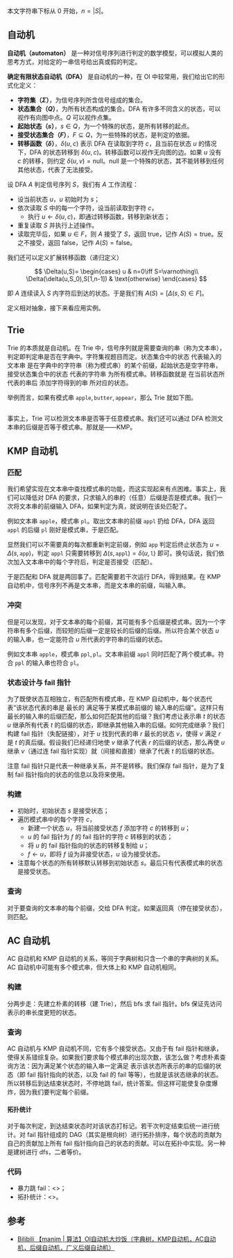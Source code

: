 本文字符串下标从 $0$ 开始，$n=|S|$。

## 自动机

**自动机（automaton）** 是一种对信号序列进行判定的数学模型，可以模拟人类的思考方式，对给定的一串信号给出真或假的判定。

**确定有限状态自动机（DFA）** 是自动机的一种，在 OI 中较常用，我们给出它的形式化定义：

- **字符集（$\Sigma$）**，为信号序列所含信号组成的集合。
- **状态集合（$Q$）**，为所有状态构成的集合。DFA 有许多不同含义的状态，可以视作有向图中点。$Q$ 可以视作点集。
- **起始状态（$s$）**，$s\in Q$，为一个特殊的状态，是所有转移的起点。
- **接受状态集合（$F$）**，$F\subseteq Q$，为一些特殊的状态，是判定的依据。
- **转移函数（$\delta$）**，$\delta(u,c)$ 表示 DFA 在读取到字符 $c$，且当前在状态 $u$ 的情况下，DFA 的状态转移到 $\delta(u,c)$。转移函数可以视作无向图的边。如果 $u$ 没有 $c$ 的转移，则约定 $\delta(u,v)=\mathrm{null}$。$\mathrm{null}$ 是一个特殊的状态，其不能转移到任何其他状态，代表了无法接受。

设 DFA $A$ 判定信号序列 $S$，我们有 $A$ 工作流程：

- 设当前状态 $u$，$u$ 初始时为 $s$；
- 依次读取 $S$ 中的每一个字符，设当前读取到字符 $c$，
  - 执行 $u\gets\delta(u,c)$，即通过转移函数，转移到新状态；
- 重复读取 $S$ 并执行上述操作。
- 读取完毕后，如果 $u\in F$，则 $A$ 接受了 $S$，返回 $\mathrm{true}$，记作 $A(S)=\mathrm{true}$。反之不接受，返回 $\mathrm{false}$，记作 $A(S)=\mathrm{false}$。

我们还可以定义扩展转移函数（递归定义）

$$
\Delta(u,S)=
\begin{cases}
	u & n=0\iff S=\varnothing\\
	\Delta(\delta(u,S_0),S[1,n-1]) & \text{otherwise}
\end{cases}
$$

即 $A$ 连续读入 $S$ 内字符后到达的状态。于是我们有 $A(S)=[\Delta(s,S)\in F]$。

定义相对抽象，接下来看应用实例。

## Trie

Trie 的本质就是自动机。在 Trie 中，信号序列就是需要查询的串（称为文本串），判定即判定串是否在字典中。字符集视题目而定。状态集合中的状态 代表输入的文本串 是在字典中的字符串（称为模式串）的某个前缀，起始状态是空字符串，接受状态集合中的状态 代表的字符串 为所有模式串。转移函数就是 在当前状态所代表的串后 添加字符得到的串 所对应的状态。

举例而言，如果有模式串 $\texttt{apple},\texttt{butter},\texttt{appear}$，那么 Trie 就如下图。

![]()

事实上，Trie 可以检测文本串是否等于任意模式串。我们还可以通过 DFA 检测文本串的后缀是否等于模式串。那就是——KMP。

## KMP 自动机

### 匹配

我们希望实现在文本串中查找模式串的功能，而这实现起来有点困难。事实上，我们可以降低对 DFA 的要求，只求输入的串的（任意）后缀是否是模式串。我们一次将文本串的前缀输入 DFA，如果判定为真，就说明在该处匹配了。

例如文本串 $\texttt{apple}$，模式串 $\texttt{pl}$。取出文本串的前缀 $\texttt{appl}$ 扔给 DFA，DFA 返回 $\texttt{appl}$ 的后缀 $\texttt{pl}$ 刚好是模式串，于是匹配。

显然我们可以不需要真的每次都重新判定前缀，例如 $\texttt{app}$ 判定后终止状态为 $u=\Delta(s,\texttt{app})$，判定 $\texttt{appl}$ 只需要转移到 $\Delta(s,\texttt{appl})=\delta(u,\texttt{l})$ 即可。换句话说，我们依次加入文本串中的每个字符后，判定是否接受（匹配）。

于是匹配和 DFA 就是两回事了。匹配需要若干次运行 DFA，得到结果。在 KMP 自动机中，信号序列不再是文本串，而是文本串的前缀，叫输入串。

### 冲突

但是可以发现，对于文本串的每个前缀，其可能有多个后缀是模式串。因为一个字符串有多个后缀，而较短的后缀一定是较长的后缀的后缀。所以符合某个状态 $u$ 的输入串，也一定能符合 $u$ 所代表的字符串的后缀的状态。

例如文本串 $\texttt{apple}$，模式串 $\texttt{ppl},\texttt{pl}$。文本串前缀 $\texttt{appl}$ 同时匹配了两个模式串。符合 $\texttt{ppl}$ 的输入串也符合 $\texttt{pl}$。

### 状态设计与 fail 指针

为了既使状态互相独立，有匹配所有模式串，在 KMP 自动机中，每个状态代表“该状态代表的串是 最长的 满足等于某模式串前缀的 输入串的后缀”。这样只有最长的输入串的后缀匹配，那么如何匹配其他的后缀？我们考虑让表示串 $t$ 的状态 $u$ 继承所有代表 $t$ 的后缀的状态，即继承其他输入串的后缀。如何完成继承？我们构建 fail 指针（失配链接），对于 $u$ 找到代表的串 $r$ 最长的状态 $v$，使得 $v$ 满足 $r$ 是 $t$ 的真后缀。假设我们已经递归地使 $v$ 继承了代表 $r$ 的后缀的状态，那么再使 $u$ 继承 $v$（通过连 fail 指针实现）就（间接和直接）继承了代表 $t$ 的后缀的状态。

注意 fail 指针只是代表一种继承关系，并不是转移。我们保存 fail 指针，是为了复制 fail 指针指向的状态的信息以及将来使用。

### 构建

- 初始时，初始状态 $s$ 是接受状态；
- 遍历模式串中的每个字符 $c$，
  - 新建一个状态 $u$，将当前接受状态 $f$ 添加字符 $c$ 的转移到 $u$；
  - $u$ 的 fail 指针为 $f$ 的 fail 指针的字符 $c$ 转移到的状态；
  - 将 $u$ 的 fail 指针指向的状态的转移复制给 $u$；
  - $f\gets u$，即将 $f$ 设为非接受状态，$u$ 设为接受状态。
- 注意每个状态的所有转移默认转移到初始状态 $s$。最后只有代表模式串的状态是接受状态。

### 查询

对于要查询的文本串的每个前缀，交给 DFA 判定。如果返回真（停在接受状态），则匹配。

## AC 自动机

AC 自动机和 KMP 自动机的关系，等同于字典树和只含一个串的字典树的关系。AC 自动机中可能有多个模式串，但大体上和 KMP 自动机相同。

### 构建

分两步走：先建立朴素的转移（建 Trie），然后 bfs 求 fail 指针。bfs 保证先访问表示的串长度更短的状态。

### 查询

AC 自动机与 KMP 自动机不同，它有多个接受状态。又由于有 fail 指针和继承，使得关系错综复杂。如果我们要求每个模式串的出现次数，该怎么做？考虑朴素查询方法：因为满足某个状态的输入串一定满足 表示该状态所表示的串的后缀的状态（即 fail 指针指向的状态，以及 fail 的 fail 等等），也就是该状态继承的状态。所以转移后到达结束状态时，不停地跳 fail，统计答案。但这样可能使复杂度爆炸，因为我们要判定每个前缀。

#### 拓扑统计

对于每次判定，到达结束状态时对该状态打标记。若干次判定结束后统一进行统计。对 fail 指针组成的 DAG（其实是根向树）进行拓扑排序，每个状态的贡献为自己的贡献加上所有 fail 指针指向自己的状态的贡献。可以在拓扑中实现。另一种是建树进行 dfs，二者等价。

### 代码

- 暴力跳 fail：<>；
- 拓扑统计：<>。

## 参考

- [Bilibili 【manim | 算法】OI自动机大炒饭（字典树，KMP自动机，AC自动机，后缀自动机，广义后缀自动机）](https://www.bilibili.com/video/BV1uV4y1W7cB/)